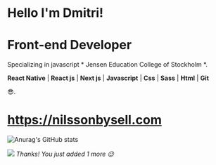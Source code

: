 



# Hello I'm Dmitri!

<h1>
  <b>
    Front-end Developer
  </b>
</h1> 
Specializing in javascript * Jensen Education College of Stockholm *.
<p><b>React Native</b> | <b>React js</b> | <b>Next js</b> | <b>Javascript</b> | <b>Css</b> | <b>Sass</b> | <b>Html</b> | <b>Git</b></p> 😎.  

# https://nilssonbysell.com

![Anurag's GitHub stats](https://github-readme-stats.vercel.app/api?username=Dmitrinilssonbysell&show_icons=true&theme=radical)


![](https://komarev.com/ghpvc/?username=Dmitrinilssonbysell)
*Thanks! You just added 1 more 😉*




